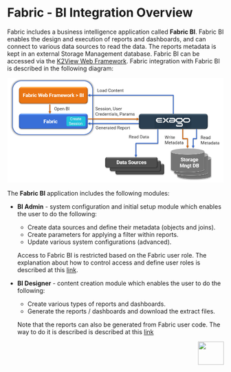 # Fabric - BI Integration Overview

Fabric includes a business intelligence application called **Fabric BI**. Fabric BI enables the design and execution of reports and dashboards, and can connect to various data sources to read the data. The reports metadata is kept in an external Storage Management database. Fabric BI can be accessed via the [K2View Web Framework](https://support.k2view.com/Academy_6.5/articles/30_web_framework/01_web_framework_overview.html). Fabric integration with Fabric BI is described in the following diagram:

![arc](images/bi_integration_architecture.PNG)



The **Fabric BI** application includes the following modules:

* **BI Admin** - system configuration and initial setup module which enables the user to do the following: 

  - Create data sources and define their metadata (objects and joins).
  - Create parameters for applying a filter within reports.
  - Update various system configurations (advanced).

  Access to Fabric BI is restricted based on the Fabric user role. The explanation about how to control access and define user roles is described at this 
  [link]( https://github.com/k2view-academy/K2View-Academy/blob/Academy_6.5/articles/38_bi_integration/02_Permissions_Setup.md).

* **BI Designer** - content creation module which enables the user to do the following:

  * Create various types of reports and dashboards. 
  * Generate the reports / dashboards and download the extract files.

  Note that the reports can also be generated from Fabric user code. The way to do it is described is described at this 
  [link]( https://github.com/k2view-academy/K2View-Academy/blob/Academy_6.5/articles/38_bi_integration/05_report_creation_guidelines.md) 
 

[<img align="right" width="60" height="54" src="/articles/images/Next.png">](00_BI_user_guide_overview.md) 

